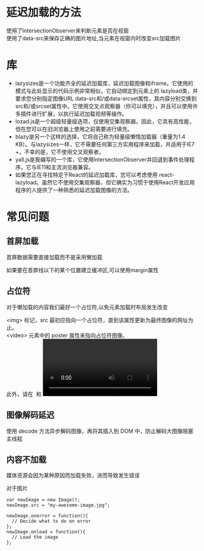 # 延迟加载的方法
使用了IntersectionObserver来判断元素是否在视窗  
使用了data-src来保存正确的图片地址,当元素在视窗内时改变src加载图片

# 库
- lazysizes是一个功能齐全的延迟加载库，延迟加载图像和iframe。它使用的模式与此处显示的代码示例非常相似，它自动绑定到元素上的 lazyload类<img>，并要求您分别指定图像URL data-src和/或data-srcset属性，其内容分别交换到src和/或srcset属性中。它使用交叉点观察器（你可以填充），并且可以使用许多插件进行扩展，以执行延迟加载视频等操作。
- lozad.js是一个超级轻量级​​选项，仅使用交集观察器。因此，它具有高性能，但在您可以在旧浏览器上使用之前需要进行填充。
- blazy是另一个这样的选择，它将自己称为轻量级懒惰加载器（重量为1.4 KB）。与lazysizes一样，它不需要任何第三方实用程序来加载，并适用于IE7 +。不幸的是，它不使用交叉观察者。
- yall.js是我编写的一个库，它使用IntersectionObserver并回退到事件处理程序。它与IE11和主流浏览器兼容。
- 如果您正在寻找特定于React的延迟加载库，您可以考虑使用 react-lazyload。虽然它不使用交集观察器，但它确实为习惯于使用React开发应用程序的人提供了一种熟悉的延迟加载图像的方法。

# 常见问题

## 首屏加载
首屏数据需要直接加载而不是采用懒加载  

如果要在首屏线以下的某个位置建立缓冲区,可以使用margin属性
## 占位符
对于懒加载的内容我们最好一个占位符,以免元素加载时布局发生改变

\<img> 标记，src 最初应指向一个占位符，直到该属性更新为最终图像的网址为止。  
\<video> 元素中的 poster 属性来指向占位符图像。  
此外，请在 <img> 和 <video> 标记上使用 width 和 height 属性。 如此可以确保从占位符转换为最终图像时，不会在媒体加载期间改变该元素的渲染大小。

## 图像解码延迟
使用 decode 方法异步解码图像，再将其插入到 DOM 中，防止解码大图像阻塞主线程

## 内容不加载
媒体资源会因为某种原因而加载失败，进而导致发生错误

对于图片
```
var newImage = new Image();
newImage.src = "my-awesome-image.jpg";

newImage.onerror = function(){
  // Decide what to do on error
};
newImage.onload = function(){
  // Load the image
};
```